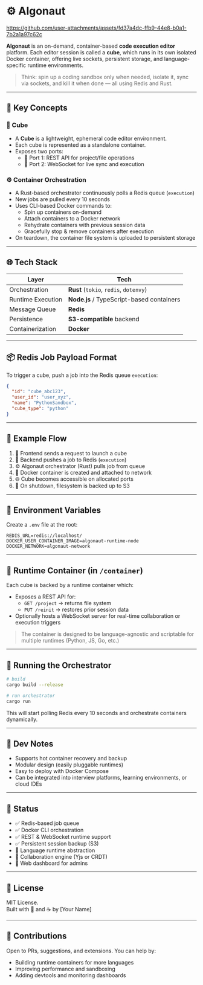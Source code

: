 # ⚙️ Algonaut



https://github.com/user-attachments/assets/fd37a4dc-ffb9-44e8-b0a1-7b2a1a97c62c



**Algonaut** is an on-demand, container-based **code execution editor** platform. Each editor session is called a **cube**, which runs in its own isolated Docker container, offering live sockets, persistent storage, and language-specific runtime environments.

> Think: spin up a coding sandbox only when needed, isolate it, sync via sockets, and kill it when done — all using Redis and Rust.

---

## 🧩 Key Concepts

### 🧱 Cube
- A **Cube** is a lightweight, ephemeral code editor environment.
- Each cube is represented as a standalone container.
- Exposes two ports:
  - 🚪 Port 1: REST API for project/file operations
  - 📡 Port 2: WebSocket for live sync and execution

### ⚙️ Container Orchestration
- A Rust-based orchestrator continuously polls a Redis queue (`execution`)
- New jobs are pulled every 10 seconds
- Uses CLI-based Docker commands to:
  - Spin up containers on-demand
  - Attach containers to a Docker network
  - Rehydrate containers with previous session data
  - Gracefully stop & remove containers after execution
- On teardown, the container file system is uploaded to persistent storage

---

## 🌐 Tech Stack

| Layer               | Tech                             |
|---------------------|----------------------------------|
| Orchestration       | **Rust** (`tokio`, `redis`, `dotenvy`) |
| Runtime Execution   | **Node.js** / TypeScript-based containers |
| Message Queue       | **Redis**                        |
| Persistence         | **S3-compatible** backend  |
| Containerization    | **Docker**                       |

---

## 📦 Redis Job Payload Format

To trigger a cube, push a job into the Redis queue `execution`:

```json
{
  "id": "cube_abc123",
  "user_id": "user_xyz",
  "name": "PythonSandbox",
  "cube_type": "python"
}
```

---

## 🧪 Example Flow

1. 🧠 Frontend sends a request to launch a cube
2. 📨 Backend pushes a job to Redis (`execution`)
3. ⚙️ Algonaut orchestrator (Rust) pulls job from queue
4. 🐳 Docker container is created and attached to network
5. 🌐 Cube becomes accessible on allocated ports
6. 💾 On shutdown, filesystem is backed up to S3


---

## 🧬 Environment Variables

Create a `.env` file at the root:

```env
REDIS_URL=redis://localhost/
DOCKER_USER_CONTAINER_IMAGE=algonaut-runtime-node
DOCKER_NETWORK=algonaut-network
```

---

## 🐳 Runtime Container (in `/container`)

Each cube is backed by a runtime container which:

- Exposes a REST API for:
  - `GET /project` → returns file system
  - `PUT /reinit` → restores prior session data
- Optionally hosts a WebSocket server for real-time collaboration or execution triggers

> The container is designed to be language-agnostic and scriptable for multiple runtimes (Python, JS, Go, etc.)

---

## 🚦 Running the Orchestrator

```bash
# build
cargo build --release

# run orchestrator
cargo run
```

This will start polling Redis every 10 seconds and orchestrate containers dynamically.

---

## 🧰 Dev Notes

- Supports hot container recovery and backup
- Modular design (easily pluggable runtimes)
- Easy to deploy with Docker Compose
- Can be integrated into interview platforms, learning environments, or cloud IDEs

---

## 📌 Status

- ✅ Redis-based job queue
- ✅ Docker CLI orchestration
- ✅ REST & WebSocket runtime support
- ✅ Persistent session backup (S3)
- 🔲 Language runtime abstraction
- 🔲 Collaboration engine (Yjs or CRDT)
- 🔲 Web dashboard for admins

---

## 📜 License

MIT License.  
Built with 🦀 and ☕ by [Your Name]

---

## 📣 Contributions

Open to PRs, suggestions, and extensions. You can help by:

- Building runtime containers for more languages
- Improving performance and sandboxing
- Adding devtools and monitoring dashboards
